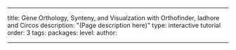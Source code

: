 ---

title: Gene Orthology, Synteny, and Visualzation with Orthofinder, Iadhore and Circos
description: "(Page description here)"
type: interactive tutorial
order: 3
tags: 
packages: 
level: 
author: 

---
